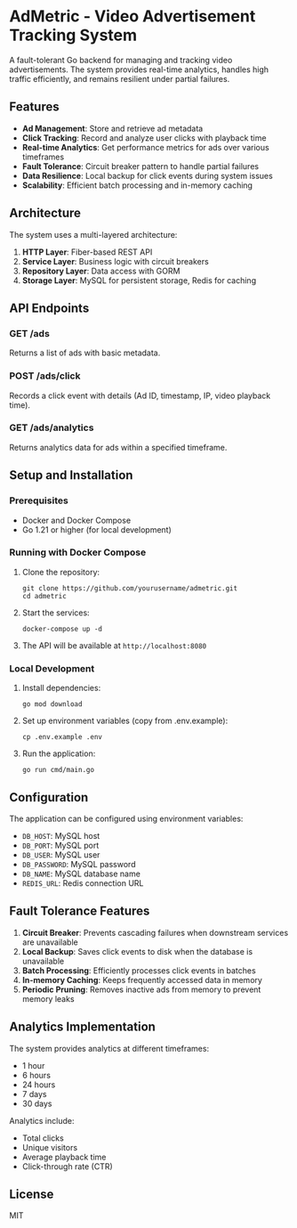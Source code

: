 # AdMetric - Video Advertisement Tracking System

A fault-tolerant Go backend for managing and tracking video advertisements. The system provides real-time analytics, handles high traffic efficiently, and remains resilient under partial failures.

## Features

- **Ad Management**: Store and retrieve ad metadata
- **Click Tracking**: Record and analyze user clicks with playback time
- **Real-time Analytics**: Get performance metrics for ads over various timeframes
- **Fault Tolerance**: Circuit breaker pattern to handle partial failures
- **Data Resilience**: Local backup for click events during system issues
- **Scalability**: Efficient batch processing and in-memory caching

## Architecture

The system uses a multi-layered architecture:

1. **HTTP Layer**: Fiber-based REST API
2. **Service Layer**: Business logic with circuit breakers
3. **Repository Layer**: Data access with GORM
4. **Storage Layer**: MySQL for persistent storage, Redis for caching

## API Endpoints

### GET /ads

Returns a list of ads with basic metadata.

### POST /ads/click

Records a click event with details (Ad ID, timestamp, IP, video playback time).

### GET /ads/analytics

Returns analytics data for ads within a specified timeframe.

## Setup and Installation

### Prerequisites

- Docker and Docker Compose
- Go 1.21 or higher (for local development)

### Running with Docker Compose

1. Clone the repository:

   ```
   git clone https://github.com/yourusername/admetric.git
   cd admetric
   ```

2. Start the services:

   ```
   docker-compose up -d
   ```

3. The API will be available at `http://localhost:8080`

### Local Development

1. Install dependencies:

   ```
   go mod download
   ```

2. Set up environment variables (copy from .env.example):

   ```
   cp .env.example .env
   ```

3. Run the application:
   ```
   go run cmd/main.go
   ```

## Configuration

The application can be configured using environment variables:

- `DB_HOST`: MySQL host
- `DB_PORT`: MySQL port
- `DB_USER`: MySQL user
- `DB_PASSWORD`: MySQL password
- `DB_NAME`: MySQL database name
- `REDIS_URL`: Redis connection URL

## Fault Tolerance Features

1. **Circuit Breaker**: Prevents cascading failures when downstream services are unavailable
2. **Local Backup**: Saves click events to disk when the database is unavailable
3. **Batch Processing**: Efficiently processes click events in batches
4. **In-memory Caching**: Keeps frequently accessed data in memory
5. **Periodic Pruning**: Removes inactive ads from memory to prevent memory leaks

## Analytics Implementation

The system provides analytics at different timeframes:

- 1 hour
- 6 hours
- 24 hours
- 7 days
- 30 days

Analytics include:

- Total clicks
- Unique visitors
- Average playback time
- Click-through rate (CTR)

## License

MIT

